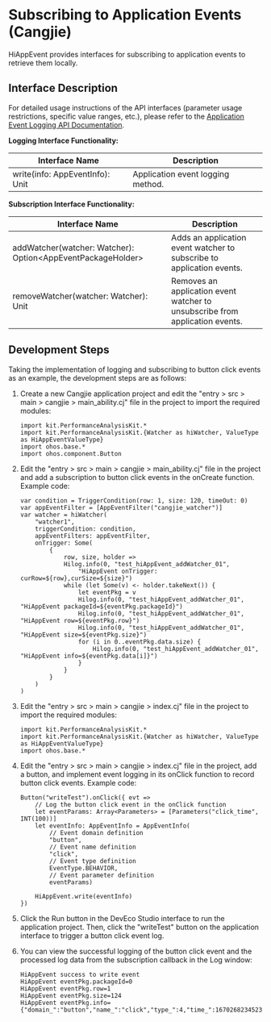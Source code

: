 # Subscribing to Application Events (Cangjie)

HiAppEvent provides interfaces for subscribing to application events to retrieve them locally.

## Interface Description

For detailed usage instructions of the API interfaces (parameter usage restrictions, specific value ranges, etc.), please refer to the [Application Event Logging API Documentation](../../../API_Reference/source_en/PerformanceAnalysisKit/cj-apis-hiappevent.md).

**Logging Interface Functionality:**

| Interface Name                  | Description               |
| ------------------------------- | ------------------------- |
| write(info: AppEventInfo): Unit | Application event logging method. |

**Subscription Interface Functionality:**

| Interface Name                                                   | Description                                         |
| ---------------------------------------------------------------- | -------------------------------------------------- |
| addWatcher(watcher: Watcher): Option\<AppEventPackageHolder> | Adds an application event watcher to subscribe to application events. |
| removeWatcher(watcher: Watcher): Unit                            | Removes an application event watcher to unsubscribe from application events. |

## Development Steps

Taking the implementation of logging and subscribing to button click events as an example, the development steps are as follows:

1. Create a new Cangjie application project and edit the "entry > src > main > cangjie > main_ability.cj" file in the project to import the required modules:

    <!--compile-->
    ```cangjie
    import kit.PerformanceAnalysisKit.*
    import kit.PerformanceAnalysisKit.{Watcher as hiWatcher, ValueType as HiAppEventValueType}
    import ohos.base.*
    import ohos.component.Button
    ```

2. Edit the "entry > src > main > cangjie > main_ability.cj" file in the project and add a subscription to button click events in the onCreate function. Example code:

    <!--compile-->
    ```cangjie
    var condition = TriggerCondition(row: 1, size: 120, timeOut: 0)
    var appEventFilter = [AppEventFilter("cangjie_watcher")]
    var watcher = hiWatcher(
        "watcher1",
        triggerCondition: condition,
        appEventFilters: appEventFilter,
        onTrigger: Some(
            {
                row, size, holder =>
                Hilog.info(0, "test_hiAppEvent_addWatcher_01",
                    "HiAppEvent onTrigger: curRow=${row},curSize=${size}")
                while (let Some(v) <- holder.takeNext()) {
                    let eventPkg = v
                    Hilog.info(0, "test_hiAppEvent_addWatcher_01", "HiAppEvent packageId=${eventPkg.packageId}")
                    Hilog.info(0, "test_hiAppEvent_addWatcher_01", "HiAppEvent row=${eventPkg.row}")
                    Hilog.info(0, "test_hiAppEvent_addWatcher_01", "HiAppEvent size=${eventPkg.size}")
                    for (i in 0..eventPkg.data.size) {
                        Hilog.info(0, "test_hiAppEvent_addWatcher_01", "HiAppEvent info=${eventPkg.data[i]}")
                    }
                }
            }
        )
    )
    ```

3. Edit the "entry > src > main > cangjie > index.cj" file in the project to import the required modules:

    <!--compile-->
    ```cangjie
    import kit.PerformanceAnalysisKit.*
    import kit.PerformanceAnalysisKit.{Watcher as hiWatcher, ValueType as HiAppEventValueType}
    import ohos.base.*
    ```

4. Edit the "entry > src > main > cangjie > index.cj" file in the project, add a button, and implement event logging in its onClick function to record button click events. Example code:

    <!--compile-->
    ```cangjie
    Button("writeTest").onClick({ evt =>
        // Log the button click event in the onClick function
        let eventParams: Array<Parameters> = [Parameters("click_time", INT(100))]
        let eventInfo: AppEventInfo = AppEventInfo(
            // Event domain definition
            "button",
            // Event name definition
            "click",
            // Event type definition
            EventType.BEHAVIOR,
            // Event parameter definition
            eventParams)

        HiAppEvent.write(eventInfo)
    })
    ```

5. Click the Run button in the DevEco Studio interface to run the application project. Then, click the "writeTest" button on the application interface to trigger a button click event log.

6. You can view the successful logging of the button click event and the processed log data from the subscription callback in the Log window:

   ```text
   HiAppEvent success to write event
   HiAppEvent eventPkg.packageId=0
   HiAppEvent eventPkg.row=1
   HiAppEvent eventPkg.size=124
   HiAppEvent eventPkg.info={"domain_":"button","name_":"click","type_":4,"time_":1670268234523,"tz_":"+0800","pid_":3295,"tid_":3309,"click_time":100}
   ```